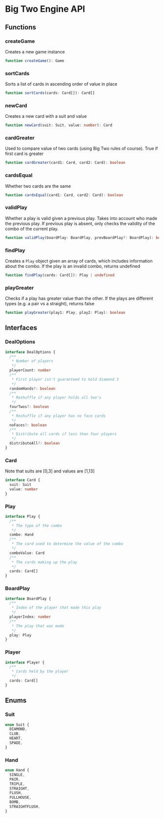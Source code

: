 # Big Two Engine API

## Functions

### createGame

Creates a new game instance

```ts
function createGame(): Game
```

### sortCards

Sorts a list of cards in ascending order of value in place

```ts
function sortCards(cards: Card[]): Card[]
```

### newCard

Creates a new card with a suit and value

```ts
function newCard(suit: Suit, value: number): Card
```

### cardGreater

Used to compare value of two cards (using Big Two rules of course). True if first card is greater

```ts
function cardGreater(card1: Card, card2: Card): boolean
```

### cardsEqual

Whether two cards are the same

```ts
function cardsEqual(card1: Card, card2: Card): boolean
```

### validPlay

Whether a play is valid given a previous play. Takes into account who made the previous play. If previous play is absent, only checks the validity of the combo of the current play.

```ts
function validPlay(boardPlay: BoardPlay, prevBoardPlay?: BoardPlay): boolean
```

### findPlay

Creates a `Play` object given an array of cards, which includes information about the combo. If the play is an invalid combo, returns undefined

```ts
function findPlay(cards: Card[]): Play | undefined
```

### playGreater

Checks if a play has greater value than the other. If the plays are different types (e.g. a pair vs a straight), returns false

```ts
function playGreater(play1: Play, play2: Play): boolean
```

## Interfaces

### DealOptions

```ts
interface DealOptions {
  /**
   * Number of players
   */
  playerCount: number
  /**
   * First player isn't guaranteed to hold diamond 3
   */
  randomHands?: boolean
  /**
   * Reshuffle if any player holds all two's
   */
  fourTwos?: boolean
  /**
   * Reshuffle if any player has no face cards
   */
  noFaces?: boolean
  /**
   * Distribute all cards if less than four players
   */
  distributeAll?: boolean
}
```

### Card

Note that suits are [0,3] and values are [1,13]

```ts
interface Card {
  suit: Suit
  value: number
}
```

### Play

```ts
interface Play {
  /**
   * The type of the combo
   */
  combo: Hand
  /**
   * The card used to determine the value of the combo
   */
  comboValue: Card
  /**
   * The cards making up the play
   */
  cards: Card[]
}
```

### BoardPlay

```ts
interface BoardPlay {
  /**
   * Index of the player that made this play
   */
  playerIndex: number
  /**
   * The play that was made
   */
  play: Play
}
```

### Player

```ts
interface Player {
  /**
   * Cards held by the player
   */
  cards: Card[]
}
```

## Enums

### Suit

```ts
enum Suit {
  DIAMOND,
  CLUB,
  HEART,
  SPADE,
}
```

### Hand

```ts
enum Hand {
  SINGLE,
  PAIR,
  TRIPLE,
  STRAIGHT,
  FLUSH,
  FULLHOUSE,
  BOMB,
  STRAIGHTFLUSH,
}
```
